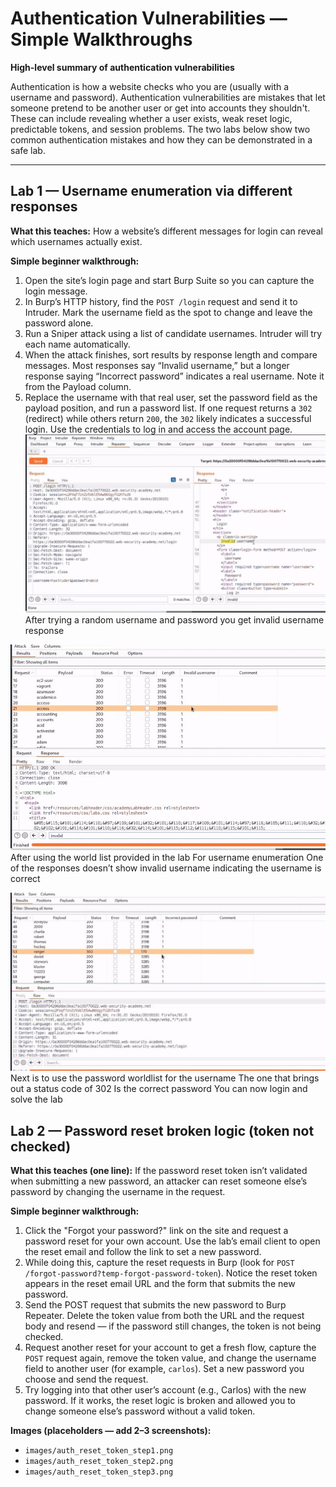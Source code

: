 # Authentication Vulnerabilities — Simple Walkthroughs

**High-level summary of authentication vulnerabilities**

Authentication is how a website checks who you are (usually with a username and password). Authentication vulnerabilities are mistakes that let someone pretend to be another user or get into accounts they shouldn't. These can include revealing whether a user exists, weak reset logic, predictable tokens, and session problems. The two labs below show two common authentication mistakes and how they can be demonstrated in a safe lab.

---

## Lab 1 — Username enumeration via different responses

**What this teaches:**
How a website’s different messages for login can reveal which usernames actually exist.

**Simple beginner walkthrough:**

1. Open the site’s login page and start Burp Suite so you can capture the login message.
2. In Burp’s HTTP history, find the `POST /login` request and send it to Intruder. Mark the username field as the spot to change and leave the password alone.
3. Run a Sniper attack using a list of candidate usernames. Intruder will try each name automatically.
4. When the attack finishes, sort results by response length and compare messages. Most responses say “Invalid username,” but a longer response saying “Incorrect password” indicates a real username. Note it from the Payload column.
5. Replace the username with that real user, set the password field as the payload position, and run a password list. If one request returns a `302` (redirect) while others return `200`, the `302` likely indicates a successful login. Use the credentials to log in and access the account page.
![image alt](https://github.com/Lispectree/web-sec/blob/e45d210d4c567c15095848a54cbce550f5835d21/web-security-labs/labs/authentication/AUTH%20Lab1%20Photo1.jpg)
After trying a random username and password you get invalid username response

![image alt](https://github.com/Lispectree/web-sec/blob/7a0062254ae4c5b5a76e8361a62f2eea927b3b13/web-security-labs/labs/authentication/AUTH%20Lab1%20Photo2.jpg)
After using the world list provided in the lab
For username enumeration 
One of the responses doesn’t show invalid username indicating the username is correct

![image alt](https://github.com/Lispectree/web-sec/blob/cea709aef87c24b9c6558be349a0a0a796f90ed4/web-security-labs/labs/authentication/AUTH%20Lab1%20Photo3.jpg)
Next is to use the password worldlist for the username
The one that brings out a status code of 302
Is the correct password
You can now login and solve the lab



## Lab 2 — Password reset broken logic (token not checked)

**What this teaches (one line):**
If the password reset token isn’t validated when submitting a new password, an attacker can reset someone else’s password by changing the username in the request.

**Simple beginner walkthrough:**

1. Click the "Forgot your password?" link on the site and request a password reset for your own account. Use the lab’s email client to open the reset email and follow the link to set a new password.
2. While doing this, capture the reset requests in Burp (look for `POST /forgot-password?temp-forgot-password-token`). Notice the reset token appears in the reset email URL and the form that submits the new password.
3. Send the POST request that submits the new password to Burp Repeater. Delete the token value from both the URL and the request body and resend — if the password still changes, the token is not being checked.
4. Request another reset for your account to get a fresh flow, capture the `POST` request again, remove the token value, and change the username field to another user (for example, `carlos`). Set a new password you choose and send the request.
5. Try logging into that other user’s account (e.g., Carlos) with the new password. If it works, the reset logic is broken and allowed you to change someone else’s password without a valid token.

**Images (placeholders — add 2–3 screenshots):**

* `images/auth_reset_token_step1.png`
* `images/auth_reset_token_step2.png`
* `images/auth_reset_token_step3.png`



